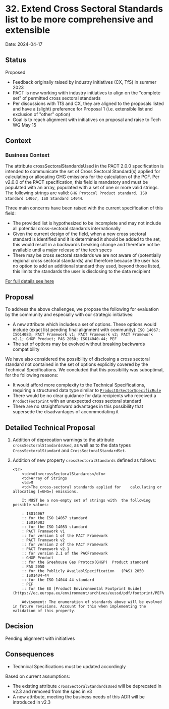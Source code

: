 # 32. Extend Cross Sectoral Standards list to be more comprehensive and extensible

Date: 2024-04-17

## Status

Proposed
* Feedback originally raised by industry initiatives (CX, TfS) in summer 2023
* PACT is now working witih industry initiatives to align on the "complete set" of permitted cross sectoral standards
* Per discussions with TfS and CX, they are aligned to the proposals listed and have a (slight) preference for Proposal 1 (i.e. extensible list and exclusion of "other" option)
* Goal is to reach alignment with initiatives on proposal and raise to Tech WG May 15

## Context

### Business Context
The attribute crossSectoralStandardsUsed in the PACT 2.0.0 specification is intended to communicate the set of Cross Sectoral Standard(s) applied for calculating or allocating GHG emissions for the calculation of the PCF. Per v2.0.0 of the PACT specification, this field is mandatory and must be populated with an array, populated with a set of one or more valid strings. The following strings are valid: `GHG Protocol Product standard, ISO Standard 14067, ISO Standard 14044`.

Three main concerns have been raised with the current specification of this field:
* The provided list is hypothesized to be incomplete and may not include all potential cross-sectoral standards internationally
* Given the current design of the field, when a new cross sectoral standard is identified and it is determined it should be added to the set, this would result in a backwards breaking change and therefore not be available until a major release of the tech specs
* There may be cross sectoral standards we are not aware of (potentially regional cross sectoral standards) and therefore because the user has no option to add an additional standard they used, beyond those listed, this limits the standards the user is disclosing to the data recipient

[For full details see here](https://flat-dollar-c04.notion.site/Extend-the-Cross-Sectoral-Standards-List-to-be-more-comprehensive-and-extensible-ddf602f360e14168b2a300d71a38f672)

## Proposal
To address the above challenges, we propose the following for evaluation by the community and especially with our strategic initiatives:

* A new attribute which includes a set of options. These options would include (exact list pending final alignment with community): `ISO 14067; ISO14083; PACT Framework v1; PACT Framework v2; PACT Framework v2.1; GHGP Product; PAS 2050; ISO14040-44; PEF`
* The set of options may be evolved without breaking backwards compatibility

We have also considered the possibility of disclosing a cross sectoral standard not contained in the set of options explicitly covered by the Technical Specifications. We concluded that this possibility was suboptimal, for the following reasons:
* It would afford more complexity to the Technical Specifications, requiring a structured data type similar to [`ProductOrSectorSpecificRule`](https://wbcsd.github.io/data-exchange-protocol/v2/#dt-productorsectorspecificrule)
* There would be no clear guidance for data recipients who received a `ProductFootprint` with an unexpected cross sectoral standard
* There are no straightforward advantages in this possibility that supersede the disadvantages of accommodating it


## Detailed Technical Proposal

1. Addition of deprecation warnings to the attribute `crossSectoralStandardsUsed`, as well as to the data types `CrossSectoralStandard` and `CrossSectoralStandardSet`.
2. Addition of new property `crossSectoralStandards` defined as follows:

    ```
    <tr>
        <td><dfn>crossSectoralStandards</dfn>
        <td>Array of Strings
        <td>M
        <td>The cross-sectoral standards applied for    calculating or allocating [=GHG=] emissions.

        It MUST be a non-empty set of strings with  the following possible values:

        : ISO14067
        :: for the ISO 14067 standard
        : ISO14083
        :: for the ISO 14083 standard
        : PACT Framework v1
        :: for version 1 of the PACT Framework
        : PACT Framework v2
        :: for version 2 of the PACT Framework
        : PACT Framework v2.1
        :: for version 2.1 of the PACFramework
        : GHGP Product
        :: for the Greehouse Gas Protoco(GHGP)  Product standard
        : PAS 2050
        :: for the Publicly AvailablSpecification   (PAS) 2050
        : ISO1404-44
        :: for the ISO 14044-44 standard
        : PEF
        :: for the EU [Product Environmental Footprint Guide](https://ec.europa.eu/environment/archives/eussd/pdf/footprint/PEF%20methodology%20final%20draft.pdf)

        Advisement: The enumeration of standards above will be evolved in future revisions. Account for this when implementing the validation of this property.
    ```

## Decision

Pending alignment with initiatives


## Consequences
* Technical Specifications must be updated accordingly

Based on current assumptions:
* The existing attribute `crossSectoralStandardsUsed` will be deprecated in v2.3 and removed from the spec in v3
* A new attribute, meeting the business needs of this ADR will be introduced in v2.3
